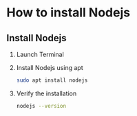 How to install Nodejs
===

Install Nodejs
---

1. Launch Terminal
2. Install Nodejs using apt

    ```bash
    sudo apt install nodejs
    ```
3. Verify the installation

    ```bash
    nodejs --version
    ```
